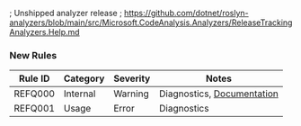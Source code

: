 ﻿; Unshipped analyzer release
; https://github.com/dotnet/roslyn-analyzers/blob/main/src/Microsoft.CodeAnalysis.Analyzers/ReleaseTrackingAnalyzers.Help.md

### New Rules

Rule ID | Category | Severity | Notes
--------|----------|----------|-------
REFQ000 | Internal | Warning | Diagnostics, [Documentation](AnalyzerException)
REFQ001 | Usage | Error | Diagnostics